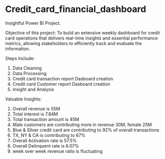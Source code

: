 # Credit_card_financial_dashboard
Insightful Power BI Project.


Objective of this project:
To build an extensive weekly dashboard for credit card operations that delivers real-time insights and essential performance metrics, allowing stakeholders to efficiently track and evaluate the information.

Steps Include:
1. Data Cleaning
2. Data Processing
3. Credit card transaction report Dasboard creation
4. Credit card Customer report Dasboard creation
5. Insight and Analysis


Valuable Insights:
1. Overall revenue is 55M
2. Total interest is 7.84M
3. Total transaction amount is 45M
4. Male customers are contributing more in revenue 30M, female 25M
5. Blue & Silver credit card are contributing to 92% of overall
transactions
6. TX, NY & CA is contributing to 67%
7. Overall Activation rate is 57.5%
8. Overall Delinquent rate is 6.07%
9. week over week revenue ratio is fluctuating

